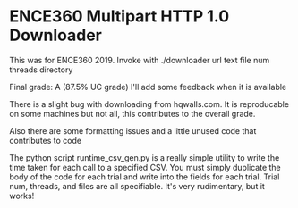 # ENCE360 Multipart HTTP 1.0 Downloader


This was for ENCE360 2019. Invoke with ./downloader url text file num threads directory


Final grade: A
(87.5% UC grade) 
I'll add some feedback when it is available


There is a slight bug with downloading from hqwalls.com. It is reproducable on some machines but not all, this contributes to the overall grade. 

Also there are some formatting issues and a little unused code that contributes to code
  
                                                              
The python script runtime_csv_gen.py is a really simple utility to write the time taken for each call to a specified CSV. You must simply duplicate the body of the code for each trial and write into the fields for each trial. Trial num, threads, and files are all specifiable. It's very rudimentary, but it works!
